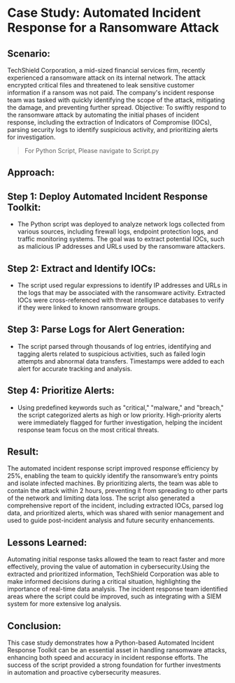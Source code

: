 # Case Study: Automated Incident Response for a Ransomware Attack

## Scenario: 
TechShield Corporation, a mid-sized financial services firm, recently experienced a ransomware attack on its internal network. The attack encrypted critical files and threatened to leak sensitive customer information if a ransom was not paid. The company's incident response team was tasked with quickly identifying the scope of the attack, mitigating the damage, and preventing further spread.
Objective:
To swiftly respond to the ransomware attack by automating the initial phases of incident response, including the extraction of Indicators of Compromise (IOCs), parsing security logs to identify suspicious activity, and prioritizing alerts for investigation.
> For Python Script, Please navigate to Script.py
## Approach:

## Step 1: Deploy Automated Incident Response Toolkit:
* The Python script was deployed to analyze network logs collected from various sources, including firewall logs, endpoint protection logs, and traffic monitoring systems. The goal was to extract potential IOCs, such as malicious IP addresses and URLs used by the ransomware attackers.

## Step 2: Extract and Identify IOCs:
* The script used regular expressions to identify IP addresses and URLs in the logs that may be associated with the ransomware activity.
Extracted IOCs were cross-referenced with threat intelligence databases to verify if they were linked to known ransomware groups.

## Step 3: Parse Logs for Alert Generation:
* The script parsed through thousands of log entries, identifying and tagging alerts related to suspicious activities, such as failed login attempts and abnormal data transfers.
Timestamps were added to each alert for accurate tracking and analysis.

## Step 4: Prioritize Alerts:
* Using predefined keywords such as "critical," "malware," and "breach," the script categorized alerts as high or low priority.
High-priority alerts were immediately flagged for further investigation, helping the incident response team focus on the most critical threats.

## Result:

The automated incident response script improved response efficiency by 25%, enabling the team to quickly identify the ransomware’s entry points and isolate infected machines.
By prioritizing alerts, the team was able to contain the attack within 2 hours, preventing it from spreading to other parts of the network and limiting data loss.
The script also generated a comprehensive report of the incident, including extracted IOCs, parsed log data, and prioritized alerts, which was shared with senior management and used to guide post-incident analysis and future security enhancements.
## Lessons Learned:
Automating initial response tasks allowed the team to react faster and more effectively, proving the value of automation in cybersecurity.Using the extracted and prioritized information, TechShield Corporation was able to make informed decisions during a critical situation, highlighting the importance of real-time data analysis. The incident response team identified areas where the script could be improved, such as integrating with a SIEM system for more extensive log analysis.
## Conclusion:
This case study demonstrates how a Python-based Automated Incident Response Toolkit can be an essential asset in handling ransomware attacks, enhancing both speed and accuracy in incident response efforts. The success of the script provided a strong foundation for further investments in automation and proactive cybersecurity measures.
